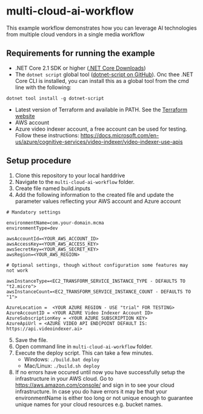 # multi-cloud-ai-workflow

This example workflow demonstrates how you can leverage AI technologies from multiple cloud vendors in a single media workflow


## Requirements for running the example
* .NET Core 2.1 SDK or higher ([.NET Core Downloads](https://dotnet.microsoft.com/download))
* The `dotnet script` global tool ([dotnet-script on GitHub](https://github.com/filipw/dotnet-script)). Onc thee .NET Core CLI is installed, you can install this as a global tool from the cmd line with the following:
```
dotnet tool install -g dotnet-script
```
* Latest version of Terraform and available in PATH. See the [Terraform website](https://www.terraform.io/)
* AWS account
* Azure video indexer account, a free account can be used for testing. Follow these instructions: https://docs.microsoft.com/en-us/azure/cognitive-services/video-indexer/video-indexer-use-apis


## Setup procedure
1. Clone this repository to your local harddrive
2. Navigate to the `multi-cloud-ai-workflow` folder.
3. Create file named build.inputs
4. Add the following information to the created file and update the parameter values reflecting your AWS account and Azure account 
```
# Mandatory settings

environmentName=com.your-domain.mcma
environmentType=dev

awsAccountId=<YOUR_AWS_ACCOUNT_ID>
awsAccessKey=<YOUR_AWS_ACCESS_KEY>
awsSecretKey=<YOUR_AWS_SECRET_KEY>
awsRegion=<YOUR_AWS_REGION>

# Optional settings, though without configuration some features may not work

awsInstanceType=<EC2_TRANSFORM_SERVICE_INSTANCE_TYPE - DEFAULTS TO "t2.micro">
awsInstanceCount=<EC2_TRANSFORM_SERVICE_INSTANCE_COUNT - DEFAULTS TO "1">

AzureLocation =  <YOUR AZURE REGION - USE "trial" FOR TESTING>
AzureAccountID = <YOUR AZURE Video Indexer Account ID> 
AzureSubscriptionKey = <YOUR AZURE SUBSCRIPTION KEY>
AzureApiUrl = <AZURE VIDEO API END[POINT DEFAULT IS: https://api.videoindexer.ai>

```

5. Save the file.
6. Open command line in `multi-cloud-ai-workflow` folder.
7. Execute the deploy script. This can take a few minutes.
    * Windows: `./build.bat deploy`
    * Mac/Linux: `./build.sh deploy`
8. If no errors have occured until now you have successfully setup the infrastructure in your AWS cloud. Go to https://aws.amazon.com/console/ and sign in to see your cloud infrastructure. In case you do have errors it may be that your environmentName is either too long or not unique enough to guarantee unique names for your cloud resources e.g. bucket names.
